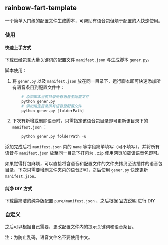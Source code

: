 ## rainbow-fart-template

一个简单入门级的配置文件生成脚本，可帮助有语音包但烦于配置的人快速使用。

### 使用

#### 快速上手方式
下载已经包含大量关键词的配置文件 `manifest.json` 与生成脚本 `gener.py`。

脚本使用：
1. 将 `gener.py` 以及 `manifest.json` 放在同一目录下，运行脚本即可快速添加所有语音条目到配置文件中：
    ```py
        # 添加脚本当前目录所有语音至配置文件
        python gener.py
        # 添加指定目录所有语音至配置文件
        python gener.py [folderPath]
    ```
2. 下次有新增或删除语音时，只需指定该语音包目录即可更新该目录下的 `manifest.json` ：
    ```py
        python gener.py folderPath -u 
    ```

添加完成后将 `manifest.json` 内的 `name` 等字段简单填写（可不填写），并将所有语音与 `manifest.json` 放至同一目录下打包为 `.zip` 使用网页加载该语音包即可。

如果觉得打包麻烦，可以直接将含语音和配置文件的文件夹拷贝至该插件的语音包目录，下次只需要增删文件夹内的语音即可，之后使用 `gener.py` 快速更新 `manifest.json`。

#### 纯净 DIY 方式
下载最简洁的纯净版配置 `pure/manifest.json` ，之后根据 [官方说明](https://saekiraku.github.io/vscode-rainbow-fart/#/zh/voice-packages.md) 进行 DIY 

### 自定义

之后可以根据自己需要，更改配置文件内的提示关键词和语音条目。

注：为防止乱码，语音文件名不要使用中文。